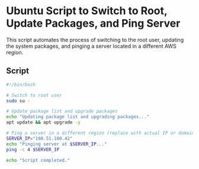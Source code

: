 
# Ubuntu Script to Switch to Root, Update Packages, and Ping Server

This script automates the process of switching to the root user, updating the system packages, and pinging a server located in a different AWS region.

## Script
```bash
#!/bin/bash

# Switch to root user
sudo su -

# Update package list and upgrade packages
echo "Updating package list and upgrading packages..."
apt update && apt upgrade -y

# Ping a server in a different region (replace with actual IP or domain)
SERVER_IP="198.51.100.42"
echo "Pinging server at $SERVER_IP..."
ping -c 4 $SERVER_IP

echo "Script completed."
